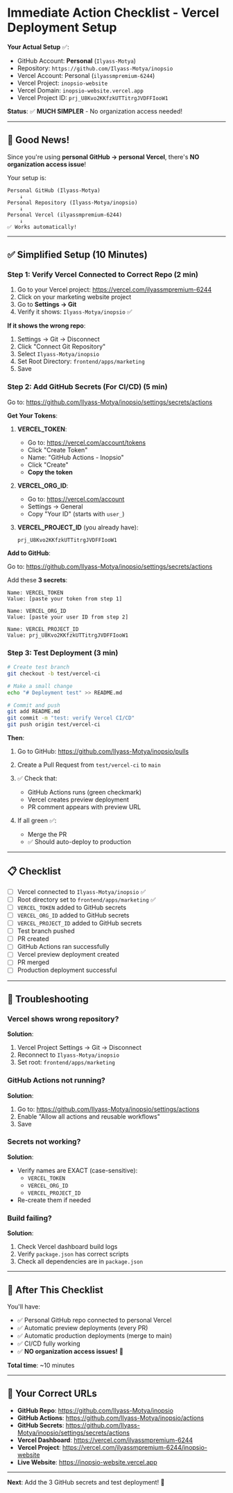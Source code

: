 # Immediate Action Checklist - Vercel Deployment Setup

**Your Actual Setup** ✅:
- GitHub Account: **Personal** (`Ilyass-Motya`)
- Repository: `https://github.com/Ilyass-Motya/inopsio`
- Vercel Account: Personal (`ilyassmpremium-6244`)
- Vercel Project: `inopsio-website`
- Vercel Domain: `inopsio-website.vercel.app`
- Vercel Project ID: `prj_U8Kvo2KKfzkUTTitrgJVDFFIooW1`

**Status**: ✅ **MUCH SIMPLER** - No organization access needed!

---

## 🎉 **Good News!**

Since you're using **personal GitHub → personal Vercel**, there's **NO organization access issue**!

Your setup is:
```
Personal GitHub (Ilyass-Motya)
    ↓
Personal Repository (Ilyass-Motya/inopsio)
    ↓
Personal Vercel (ilyassmpremium-6244)
    ↓
✅ Works automatically!
```

---

## ✅ **Simplified Setup (10 Minutes)**

### **Step 1: Verify Vercel Connected to Correct Repo** (2 min)

1. Go to your Vercel project: https://vercel.com/ilyassmpremium-6244
2. Click on your marketing website project
3. Go to **Settings → Git**
4. Verify it shows: `Ilyass-Motya/inopsio` ✅

**If it shows the wrong repo**:
1. Settings → Git → Disconnect
2. Click "Connect Git Repository"
3. Select `Ilyass-Motya/inopsio`
4. Set Root Directory: `frontend/apps/marketing`
5. Save

### **Step 2: Add GitHub Secrets (For CI/CD)** (5 min)

Go to: https://github.com/Ilyass-Motya/inopsio/settings/secrets/actions

**Get Your Tokens**:

1. **VERCEL_TOKEN**:
   - Go to: https://vercel.com/account/tokens
   - Click "Create Token"
   - Name: "GitHub Actions - Inopsio"
   - Click "Create"
   - **Copy the token**

2. **VERCEL_ORG_ID**:
   - Go to: https://vercel.com/account
   - Settings → General
   - Copy "Your ID" (starts with `user_`)

3. **VERCEL_PROJECT_ID** (you already have):
   ```
   prj_U8Kvo2KKfzkUTTitrgJVDFFIooW1
   ```

**Add to GitHub**:

Go to: https://github.com/Ilyass-Motya/inopsio/settings/secrets/actions

Add these **3 secrets**:

```
Name: VERCEL_TOKEN
Value: [paste your token from step 1]

Name: VERCEL_ORG_ID
Value: [paste your user ID from step 2]

Name: VERCEL_PROJECT_ID
Value: prj_U8Kvo2KKfzkUTTitrgJVDFFIooW1
```

### **Step 3: Test Deployment** (3 min)

```bash
# Create test branch
git checkout -b test/vercel-ci

# Make a small change
echo "# Deployment test" >> README.md

# Commit and push
git add README.md
git commit -m "test: verify Vercel CI/CD"
git push origin test/vercel-ci
```

**Then**:
1. Go to GitHub: https://github.com/Ilyass-Motya/inopsio/pulls
2. Create a Pull Request from `test/vercel-ci` to `main`
3. ✅ Check that:
   - GitHub Actions runs (green checkmark)
   - Vercel creates preview deployment
   - PR comment appears with preview URL

4. If all green ✅:
   - Merge the PR
   - ✅ Should auto-deploy to production

---

## 📋 **Checklist**

- [ ] Vercel connected to `Ilyass-Motya/inopsio` ✅
- [ ] Root directory set to `frontend/apps/marketing` ✅
- [ ] `VERCEL_TOKEN` added to GitHub secrets
- [ ] `VERCEL_ORG_ID` added to GitHub secrets
- [ ] `VERCEL_PROJECT_ID` added to GitHub secrets
- [ ] Test branch pushed
- [ ] PR created
- [ ] GitHub Actions ran successfully
- [ ] Vercel preview deployment created
- [ ] PR merged
- [ ] Production deployment successful

---

## 🚨 **Troubleshooting**

### **Vercel shows wrong repository?**
**Solution**:
1. Vercel Project Settings → Git → Disconnect
2. Reconnect to `Ilyass-Motya/inopsio`
3. Set root: `frontend/apps/marketing`

### **GitHub Actions not running?**
**Solution**:
1. Go to: https://github.com/Ilyass-Motya/inopsio/settings/actions
2. Enable "Allow all actions and reusable workflows"
3. Save

### **Secrets not working?**
**Solution**:
- Verify names are EXACT (case-sensitive):
  - `VERCEL_TOKEN`
  - `VERCEL_ORG_ID`
  - `VERCEL_PROJECT_ID`
- Re-create them if needed

### **Build failing?**
**Solution**:
1. Check Vercel dashboard build logs
2. Verify `package.json` has correct scripts
3. Check all dependencies are in `package.json`

---

## 🎯 **After This Checklist**

You'll have:
- ✅ Personal GitHub repo connected to personal Vercel
- ✅ Automatic preview deployments (every PR)
- ✅ Automatic production deployments (merge to main)
- ✅ CI/CD fully working
- ✅ **NO organization access issues!** 🎉

**Total time**: ~10 minutes

---

## 📖 **Your Correct URLs**

- **GitHub Repo**: https://github.com/Ilyass-Motya/inopsio
- **GitHub Actions**: https://github.com/Ilyass-Motya/inopsio/actions
- **GitHub Secrets**: https://github.com/Ilyass-Motya/inopsio/settings/secrets/actions
- **Vercel Dashboard**: https://vercel.com/ilyassmpremium-6244
- **Vercel Project**: https://vercel.com/ilyassmpremium-6244/inopsio-website
- **Live Website**: https://inopsio-website.vercel.app

---

**Next**: Add the 3 GitHub secrets and test deployment! 🚀
